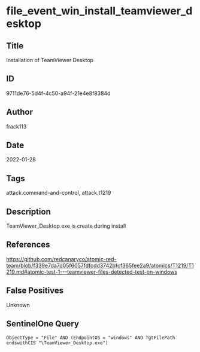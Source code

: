 # file_event_win_install_teamviewer_desktop

## Title
Installation of TeamViewer Desktop

## ID
9711de76-5d4f-4c50-a94f-21e4e8f8384d

## Author
frack113

## Date
2022-01-28

## Tags
attack.command-and-control, attack.t1219

## Description
TeamViewer_Desktop.exe is create during install

## References
https://github.com/redcanaryco/atomic-red-team/blob/f339e7da7d05f6057fdfcdd3742bfcf365fee2a9/atomics/T1219/T1219.md#atomic-test-1---teamviewer-files-detected-test-on-windows

## False Positives
Unknown

## SentinelOne Query
```
ObjectType = "File" AND (EndpointOS = "windows" AND TgtFilePath endswithCIS "\TeamViewer_Desktop.exe")

```